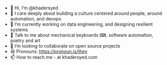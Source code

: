 - 👋 Hi, I’m @khadersyed
- 👀 I care deeply about building a culture centered around people, around automation, and devops
- 🌱 I’m currently working on data engineering, and designing resilient systems
- 💬 Talk to me about mechanical keyboards ⌨, software automation, poetry and art
- 💞️ I’m looking to collaborate on open source projects
- 😄 Pronouns: https://pronoun.is/they
- 📫 How to reach me - at khadersyed.com

<!---
khadersyed/khadersyed is a ✨ special ✨ repository because its `README.md` (this file) appears on your GitHub profile.
You can click the Preview link to take a look at your changes.
--->
